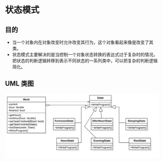 # 状态模式

## 目的
- 当一个对象内在对象改变时允许改变其行为，这个对象看起来像是改变了其类。
- 状态模式主要解决的是当控制一个对象状态转换的表达式过于复杂时的情况。把状态的判断逻辑转移到表示不同状态的一系列类中，可以把复杂的判断逻辑简化。

## UML 类图
![状态模式](./State.png)

